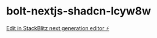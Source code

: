 # bolt-nextjs-shadcn-lcyw8w

[Edit in StackBlitz next generation editor ⚡️](https://stackblitz.com/~/github.com/riskahaji/bolt-nextjs-shadcn-lcyw8w)